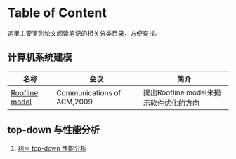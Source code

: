 # Table of Content

这里主要罗列论文阅读笔记的相关分类目录，方便查找。

## 计算机系统建模

|名称|会议|简介|
| - | - | - |
|[Roofline model](./papers/roofline.md)|Communications of ACM,2009|提出Roofline model来揭示软件优化的方向|

## top-down 与性能分析

1. [利用 top-down 性能分析](./perf-analy/top-down.md)
